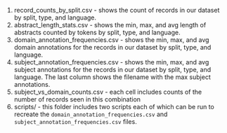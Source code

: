 1. record_counts_by_split.csv - shows the count of records in our dataset by split, type, and language.
2. abstract_length_stats.csv - shows the min, max, and avg length of abstracts counted by tokens by split, type, and language.
3. domain_annotation_frequencies.csv - shows the min, max, and avg domain annotations for the records in our dataset by split, type, and language.
4. subject_annotation_frequencies.csv - shows the min, max, and avg subject annotations for the records in our dataset by split, type, and language. The last column shows the filename with the max subject annotations.
5. subject_vs_domain_counts.csv - each cell includes counts of the number of records seen in this combination
6. scripts/ - this folder includes two scripts each of which can be run to recreate the `domain_annotation_frequencies.csv` and `subject_annotation_frequencies.csv` files.